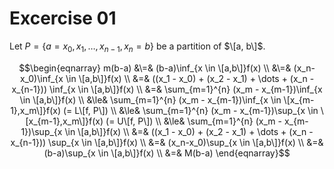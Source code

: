# Excercise 01

Let $P = \lbrace a=x_0, x_1, \dots,x_{n-1}, x_n = b\rbrace$ be a partition of $\[a, b\]$.

$$\begin{eqnarray} 
m(b-a) &\=& (b-a)\inf_{x \in \[a,b\]}f(x)  \\
  &\=& (x_n-x_0)\inf_{x \in \[a,b\]}f(x)  \\
  &=& ((x_1 - x_0) + (x_2 - x_1) + \dots + (x_n - x_{n-1})) \inf_{x \in \[a,b\]}f(x) \\
  &=& \sum_{m=1}^{n} (x_m - x_{m-1})\inf_{x \in \[a,b\]}f(x) \\
  &\le& \sum_{m=1}^{n} (x_m - x_{m-1})\inf_{x \in \[x_{m-1},x_m\]}f(x) (= L\[f, P\]) \\
  &\le& \sum_{m=1}^{n} (x_m - x_{m-1})\sup_{x \in \[x_{m-1},x_m\]}f(x) (= U\[f, P\]) \\
  &\le& \sum_{m=1}^{n} (x_m - x_{m-1})\sup_{x \in \[a,b\]}f(x) \\
  &=& ((x_1 - x_0) + (x_2 - x_1) + \dots + (x_n - x_{n-1})) \sup_{x \in \[a,b\]}f(x) \\
  &=& (x_n-x_0)\sup_{x \in \[a,b\]}f(x)  \\
  &=& (b-a)\sup_{x \in \[a,b\]}f(x)  \\
  &=& M(b-a)
\end{eqnarray}$$
